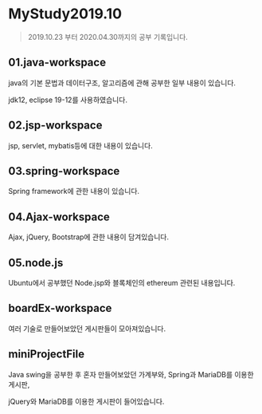 # MyStudy2019.10
> 2019.10.23 부터 2020.04.30까지의 공부 기록입니다.

## 01.java-workspace 

java의 기본 문법과 데이터구조, 알고리즘에 관해 공부한 일부 내용이 있습니다. 

jdk12, eclipse 19-12를 사용하였습니다.

## 02.jsp-workspace 

jsp, servlet, mybatis등에 대한 내용이 있습니다.

## 03.spring-workspace

Spring framework에 관한 내용이 있습니다.

## 04.Ajax-workspace

Ajax, jQuery, Bootstrap에 관한 내용이 담겨있습니다.

## 05.node.js

Ubuntu에서 공부했던 Node.jsp와 블록체인의 ethereum 관련된 내용입니다.

## boardEx-workspace

여러 기술로 만들어보았던 게시판들이 모아져있습니다.

## miniProjectFile

Java swing을 공부한 후 혼자 만들어보았던 가계부와, Spring과 MariaDB를 이용한 게시판,

jQuery와 MariaDB를 이용한 게시판이 들어있습니다.
